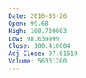 ```yaml
---
Date: 2016-05-26
Open: 99.68
High: 100.730003
Low: 98.639999
Close: 100.410004
Adj Close: 97.01519
Volume: 56331200
---
```

